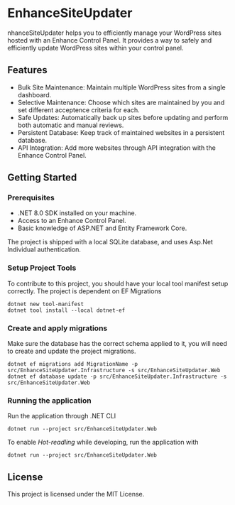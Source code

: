 # EnhanceSiteUpdater
nhanceSiteUpdater helps you to efficiently manage your WordPress sites hosted with an Enhance Control Panel. It provides a way to safely and efficiently update WordPress sites within your control panel.

## Features
 - Bulk Site Maintenance: Maintain multiple WordPress sites from a single dashboard.
 - Selective Maintenance: Choose which sites are maintained by you and set different acceptence criteria for each.
 - Safe Updates: Automatically back up sites before updating and perform both automatic and manual reviews.
 - Persistent Database: Keep track of maintained websites in a persistent database.
 - API Integration: Add more websites through API integration with the Enhance Control Panel.

## Getting Started

### Prerequisites
- .NET 8.0 SDK installed on your machine.
- Access to an Enhance Control Panel.
- Basic knowledge of ASP.NET and Entity Framework Core.

The project is shipped with a local SQLite database, and uses Asp.Net Individual authentication.

### Setup Project Tools

To contribute to this project, you should have your local tool manifest setup correctly. The project is dependent on EF Migrations

    dotnet new tool-manifest   
    dotnet tool install --local dotnet-ef

### Create and apply migrations

Make sure the database has the correct schema applied to it, you will need to create and update the project migrations.

    dotnet ef migrations add MigrationName -p src/EnhanceSiteUpdater.Infrastructure -s src/EnhanceSiteUpdater.Web
    dotnet ef database update -p src/EnhanceSiteUpdater.Infrastructure -s src/EnhanceSiteUpdater.Web

### Running the application

Run the application through .NET CLI

    dotnet run --project src/EnhanceSiteUpdater.Web

To enable _Hot-readling_ while developing, run the application with

    dotnet run --project src/EnhanceSiteUpdater.Web

## License

This project is licensed under the MIT License.